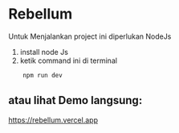 # Rebellum

Untuk Menjalankan project ini diperlukan NodeJs

1. install node Js
2. ketik command ini di terminal

```bash
    npm run dev
```

## atau lihat Demo langsung: 

https://rebellum.vercel.app
